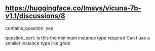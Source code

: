 ## https://huggingface.co/lmsys/vicuna-7b-v1.1/discussions/8

contains_question: yes

question_part: Is this the minimum instance type required Can I use a smaller instance type like g4dn
